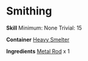 <!-- TITLE: Metal Spike -->
<!-- SUBTITLE: Metal in the form of a spike -->

# Smithing
**Skill**
Minimum: None
Trivial: 15

**Container**
[Heavy Smelter](heavy-smelter)

**Ingredients**
[Metal Rod](metal-rod) x 1